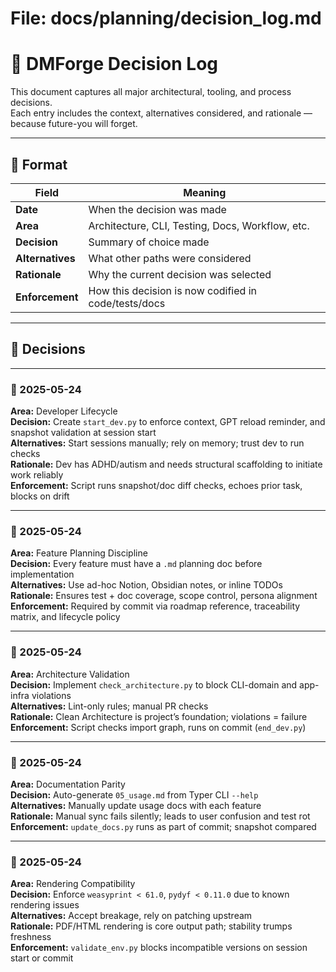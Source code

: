 # File: docs/planning/decision_log.md

# 📘 DMForge Decision Log

This document captures all major architectural, tooling, and process decisions.  
Each entry includes the context, alternatives considered, and rationale — because future-you will forget.

---

## 🧠 Format

| Field           | Meaning |
|----------------|---------|
| **Date**       | When the decision was made |
| **Area**       | Architecture, CLI, Testing, Docs, Workflow, etc. |
| **Decision**   | Summary of choice made |
| **Alternatives** | What other paths were considered |
| **Rationale**  | Why the current decision was selected |
| **Enforcement** | How this decision is now codified in code/tests/docs |

---

## 🔐 Decisions

---

### 📅 2025-05-24  
**Area:** Developer Lifecycle  
**Decision:** Create `start_dev.py` to enforce context, GPT reload reminder, and snapshot validation at session start  
**Alternatives:** Start sessions manually; rely on memory; trust dev to run checks  
**Rationale:** Dev has ADHD/autism and needs structural scaffolding to initiate work reliably  
**Enforcement:** Script runs snapshot/doc diff checks, echoes prior task, blocks on drift

---

### 📅 2025-05-24  
**Area:** Feature Planning Discipline  
**Decision:** Every feature must have a `.md` planning doc before implementation  
**Alternatives:** Use ad-hoc Notion, Obsidian notes, or inline TODOs  
**Rationale:** Ensures test + doc coverage, scope control, persona alignment  
**Enforcement:** Required by commit via roadmap reference, traceability matrix, and lifecycle policy

---

### 📅 2025-05-24  
**Area:** Architecture Validation  
**Decision:** Implement `check_architecture.py` to block CLI-domain and app-infra violations  
**Alternatives:** Lint-only rules; manual PR checks  
**Rationale:** Clean Architecture is project’s foundation; violations = failure  
**Enforcement:** Script checks import graph, runs on commit (`end_dev.py`)

---

### 📅 2025-05-24  
**Area:** Documentation Parity  
**Decision:** Auto-generate `05_usage.md` from Typer CLI `--help`  
**Alternatives:** Manually update usage docs with each feature  
**Rationale:** Manual sync fails silently; leads to user confusion and test rot  
**Enforcement:** `update_docs.py` runs as part of commit; snapshot compared

---

### 📅 2025-05-24  
**Area:** Rendering Compatibility  
**Decision:** Enforce `weasyprint < 61.0`, `pydyf < 0.11.0` due to known rendering issues  
**Alternatives:** Accept breakage, rely on patching upstream  
**Rationale:** PDF/HTML rendering is core output path; stability trumps freshness  
**Enforcement:** `validate_env.py` blocks incompatible versions on session start or commit
